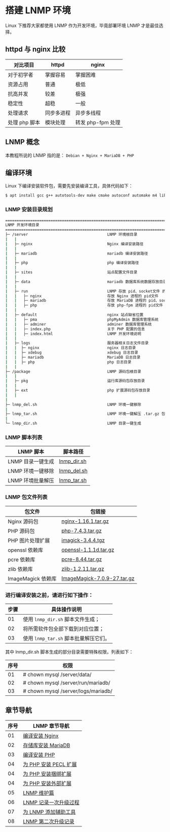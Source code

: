 # 搭建 LNMP 环境

Linux 下推荐大家都使用 LNMP 作为开发环境，毕竟部署环境 LNMP 才是最佳选择。

## httpd 与 nginx 比较

| 对比项目      | httpd      | nginx             |
| ------------- | ---------- | ----------------- |
| 对于初学者    | 掌握容易   | 掌握困难          |
| 资源占用      | 普通       | 极低              |
| 抗高并发      | 较差       | 极强              |
| 稳定性        | 超稳       | 一般              |
| 处理请求      | 同步多进程 | 异步多线程        |
| 处理 php 脚本 | 模块处理   | 转发 php-fpm 处理 |

## LNMP 概念

本教程所说的 LNMP 指的是： `Debian + Nginx + MariaDB + PHP`

## 编译环境

Linux 下编译安装软件包，需要先安装编译工具，具体代码如下：

```sh
$ apt install gcc g++ autotools-dev make cmake autoconf automake m4 libtool
```

### LNMP 安装目录规划

```sh
================================================================================
LNMP 开发环境目录
================================================================================
├─ /server                                   LNMP 环境根目录
|   |
|   ├─ nginx                                 Nginx 编译安装路径
|   |
|   ├─ mariadb                               mariadb 编译安装路径
|   |
|   ├─ php                                   php 编译安装路径
|   |
|   ├─ sites                                 站点配置文件目录
|   |
|   ├─ data                                  mariadb 数据库系统数据存放目录
|   |
|   ├─ run                                   LNMP 存放 pid、socket文件 的根目录
|   |   ├─ nginx                             存放 Nginx 进程的 pid文件
|   |   ├─ mariadb                           存放 MariaDB 进程的 pid、socket文件
|   |   ├─ php                               存放 php-fpm 进程的 pid文件
|   |
|   ├─ default                               nginx 站点缺省位置
|   |   ├─ pma                               phpMyAdmin 数据库管理系统
|   |   ├─ adminer                           adminer 数据库管理系统
|   |   ├─ index.php                         关于 PHP 配置的信息
|   |   ├─ index.html                        LNMP 开发环境说明
|   |
|   ├─ logs                                  服务器相关日志文件目录
|   |  ├─ nginx                              nginx 日志目录
|   |  ├─ xdebug                             xdebug 日志目录
|   |  ├─ mariadb                            MariaDB 日志目录
|   |  ├─ php                                php 日志目录
|   |
├─ /package                                  LNMP 源码包根目录
|   |
|   ├─ pkg                                   运行库源码包存放目录
|   |
|   ├─ ext                                   php 扩展源码包存放目录
|   |
|
├─ lnmp_del.sh                               LNMP 环境一键移除
|
├─ lnmp_tar.sh                               LNMP 环境一键解压 .tar.gz 包
|
└─ lnmp_dir.sh                               LNMP 目录一键生成
```

### LNMP 脚本列表

| LNMP 脚本         | 脚本路径                                 |
| ----------------- | ---------------------------------------- |
| LNMP 目录一键生成 | [lnmp_dir.sh](./lnmp/source/lnmp_dir.sh) |
| LNMP 环境一键移除 | [lnmp_del.sh](./lnmp/source/lnmp_del.sh) |
| LNMP 环境批量解压 | [lnmp_tar.sh](./lnmp/source/lnmp_tar.sh) |

### LNMP 包文件列表

| 包文件             | 包链接                                                           |
| ------------------ | ---------------------------------------------------------------- |
| Nginx 源码包       | [nginx-1.16.1.tar.gz](http://nginx.org/en/download.html)         |
| PHP 源码包         | [php-7.4.3.tar.gz](https://www.php.net/downloads.php)            |
| PHP 图片处理扩展   | [imagick-3.4.4.tgz](https://pecl.php.net/get/imagick-3.4.4.tgz)  |
| openssl 依赖库     | [openssl-1.1.1d.tar.gz](https://www.openssl.org/source/)         |
| pcre 依赖库        | [pcre-8.44.tar.gz](ftp://ftp.pcre.org/pub/pcre/)                 |
| zlib 依赖库        | [zlib-1.2.11.tar.gz](http://zlib.net/zlib-1.2.11.tar.gz)         |
| ImageMagick 依赖库 | [ImageMagick-7.0.9-27.tar.gz](https://imagemagick.org/download/) |

### 进行编译安装之前，请进行如下操作：

| 步骤 | 具体操作说明                          |
| ---- | ------------------------------------- |
| 01   | 使用 `lnmp_dir.sh` 脚本文件生成；     |
| 02   | 将所需软件包全部下载到对应位置；      |
| 03   | 使用 `lnmp_tar.sh` 脚本批量解压它们。 |

其中 lnmp_dir.sh 脚本生成的部分目录需要特殊权限，列表如下：

| 序号 | 权限                                |
| ---- | ----------------------------------- |
| 01   | # chown mysql /server/data/         |
| 02   | # chown mysql /server/run/mariadb/  |
| 03   | # chown mysql /server/logs/mariadb/ |

## 章节导航

| 序号 | LNMP 章节导航                                              |
| ---- | ---------------------------------------------------------- |
| 01   | [编译安装 Nginx](./lnmp/01-编译安装nginx.md)               |
| 02   | [存储库安装 MariaDB](./lnmp/02-存储库安装mariadb.md)       |
| 03   | [编译安装 PHP](./lnmp/03-编译安装php.md)                   |
| 04   | [为 PHP 安装 PECL 扩展](./lnmp/04-为php安装pecl扩展.md)    |
| 04   | [为 PHP 安装捆绑扩展](./lnmp/04-为php安装捆绑扩展.md)      |
| 04   | [为 PHP 安装外部扩展](./lnmp/04-为php安装外部扩展.md)      |
| 05   | [LNMP 维护篇](./lnmp/05-lnmp维护篇.md)                     |
| 06   | [LNMP 记录一次升级过程](./lnmp/06-lnmp记录一次升级过程.md) |
| 07   | [为 LNMP 添加辅助工具](./lnmp/07-为lnmp添加辅助工具.md)    |
| 08   | [LNMP 第二次升级记录](./lnmp/08-lnmp第二次升级记录.md)     |
